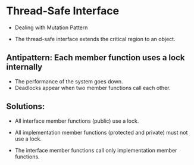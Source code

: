 # Thread-Safe Interface

* Dealing with Mutation Pattern

* The thread-safe interface extends the critical region to an
object.

## Antipattern: Each member function uses a lock internally

* The performance of the system goes down.
* Deadlocks appear when two member functions call each other.

## Solutions:

* All interface member functions (public) use a lock.

* All implementation member functions (protected and
private) must not use a lock.

* The interface member functions call only implementation member
functions.
